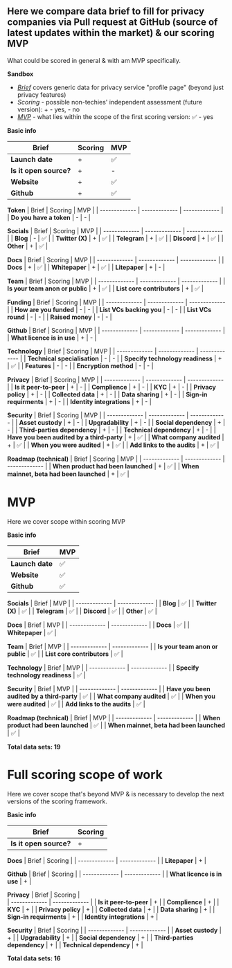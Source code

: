 ## Here we compare data brief to fill for privacy companies via Pull request at GitHub (source of latest updates within the market) & our scoring MVP
What could be scored in general & with am MVP specifically. 

**Sandbox**
- _[Brief](https://github.com/web3privacy/web3privacy/blob/main/Web3privacynowplatform/Brief.md)_ covers generic data for privacy service "profile page" (beyond just privacy features)
- _Scoring_ - possible non-techies' independent assessment (future version): + - yes, - no
- _[MVP](https://github.com/web3privacy/web3privacy/blob/main/Web3privacynowplatform/scoringmodel/Framework_update.md)_ - what lies within the scope of the first scoring version: :white_check_mark: - yes

**Basic info**

| Brief | Scoring | MVP |
| ------------- | ------------- | ------------- |
| **Launch date** | + | :white_check_mark: |
| **Is it open source?** | + | - |
| **Website**  | + | :white_check_mark: |
| **Github**  | + | :white_check_mark: |

**Token**
| Brief  | Scoring | MVP | 
| ------------- | ------------- | ------------- |
| **Do you have a token** | - | - |

**Socials**
| Brief  | Scoring | MVP | 
| ------------- | ------------- | ------------- |
| **Blog** | - | :white_check_mark: |
| **Twitter (X)** | + | :white_check_mark: |
| **Telegram** | + | :white_check_mark: |
| **Discord** | + | :white_check_mark: |
| **Other** | + | :white_check_mark: |

**Docs**
| Brief  | Scoring | MVP | 
| ------------- | ------------- | ------------- |
| **Docs** | + | :white_check_mark: |
| **Whitepaper** | + | :white_check_mark: |
| **Litepaper** | + | - |

**Team**
| Brief  | Scoring | MVP | 
| ------------- | ------------- | ------------- |
| **Is your team anon or public**  | + | :white_check_mark: | 
| **List core contributors** | + | :white_check_mark: | 

**Funding**
| Brief  | Scoring | MVP | 
| ------------- | ------------- | ------------- |
| **How are you funded**  | - | - | 
| **List VCs backing you**  | - | - |
| **List VCs round**  | - | - | 
| **Raised money** | - | - | 

**Github**
| Brief  | Scoring | MVP | 
| ------------- | ------------- | ------------- |
| **What licence is in use**  | + | - | 

**Technology**
| Brief  | Scoring | MVP | 
| ------------- | ------------- | ------------- |
| **Technical specialisation**  | - | - | 
| **Specify technology readiness**  | + | :white_check_mark: | 
| **Features**  | - | - | 
| **Encryption method**  | - | - | 

**Privacy**
| Brief  | Scoring | MVP | 
| ------------- | ------------- | ------------- |
| **Is it peer-to-peer**  | + | - | 
| **Complience**  | + | - |
| **KYC**  | + | - |
| **Privacy policy** | + | - |
| **Collected data**  | + | - |
| **Data sharing** | + | - |
| **Sign-in requirments** | + | - |
| **Identity integrations** | + | - |

**Security**
| Brief  | Scoring | MVP | 
| ------------- | ------------- | ------------- |
| **Asset custody** | + | - | 
| **Upgradability**  | + | - |
| **Social dependency**  | + | - |
| **Third-parties dependency** | + | - |
| **Technical dependency** | + | - |
| **Have you been audited by a third-party** | + | :white_check_mark: |
| **What company audited** | + | :white_check_mark: |
| **When you were audited** | + | :white_check_mark: |
| **Add links to the audits** | + | :white_check_mark: |

**Roadmap (technical)**
| Brief  | Scoring | MVP | 
| ------------- | ------------- | ------------- |
| **When product had been launched** | + | :white_check_mark: | 
| **When mainnet, beta had been launched**  | + | :white_check_mark: |

# MVP
Here we cover scope within scoring MVP

**Basic info**

| Brief |  MVP |
| ------------- | ------------- |
| **Launch date** | :white_check_mark: |
| **Website**  | :white_check_mark: |
| **Github**  | :white_check_mark: |

**Socials**
| Brief  | MVP | 
| ------------- | ------------- |
| **Blog** | :white_check_mark: |
| **Twitter (X)** | :white_check_mark: |
| **Telegram** | :white_check_mark: |
| **Discord** | :white_check_mark: |
| **Other** | :white_check_mark: |

**Docs**
| Brief  | MVP | 
| ------------- | ------------- |
| **Docs** | :white_check_mark: |
| **Whitepaper** | :white_check_mark: |

**Team**
| Brief  | MVP | 
| ------------- | ------------- |
| **Is your team anon or public**  | :white_check_mark: | 
| **List core contributors** | :white_check_mark: | 

**Technology**
| Brief  | MVP | 
| ------------- | ------------- |
| **Specify technology readiness**  | :white_check_mark: | 

**Security**
| Brief  | MVP | 
| ------------- | ------------- |
| **Have you been audited by a third-party** | :white_check_mark: |
| **What company audited** | :white_check_mark: |
| **When you were audited** | :white_check_mark: |
| **Add links to the audits** | :white_check_mark: |

**Roadmap (technical)**
| Brief  | MVP | 
| ------------- | ------------- |
| **When product had been launched** | :white_check_mark: | 
| **When mainnet, beta had been launched**  | :white_check_mark: |

**Total data sets: 19**

# Full scoring scope of work
Here we cover scope that's beyond MVP & is necessary to develop the next versions of the scoring framework.

**Basic info**

| Brief | Scoring | 
| ------------- | ------------- | 
| **Is it open source?** | + | 

**Docs**
| Brief  | Scoring |
| ------------- | ------------- | 
| **Litepaper** | + |

**Github**
| Brief  | Scoring | 
| ------------- | ------------- | 
| **What licence is in use**  | + |

**Privacy**
| Brief  | Scoring |  
| ------------- | ------------- |
| **Is it peer-to-peer**  | + | 
| **Complience**  | + |
| **KYC**  | + | 
| **Privacy policy** | + | 
| **Collected data**  | + | 
| **Data sharing** | + | 
| **Sign-in requirments** | + | 
| **Identity integrations** | + | 

**Security**
| Brief  | Scoring | 
| ------------- | ------------- | 
| **Asset custody** | + | 
| **Upgradability**  | + | 
| **Social dependency**  | + | 
| **Third-parties dependency** | + |
| **Technical dependency** | + |

**Total data sets: 16**
